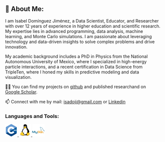 ## 💫 About Me:

I am Isabel Domínguez Jiménez, a Data Scientist, Educator, and Researcher with over 12 years of experience in higher education and scientific research. My expertise lies in advanced programming, data analysis, machine learning, and Monte Carlo simulations. I am passionate about leveraging technology and data-driven insights to solve complex problems and drive innovation.

My academic background includes a PhD in Physics from the National Autonomous University of Mexico, where I specialized in high-energy particle interactions, and a recent certification in Data Science from TripleTen, where I honed my skills in predictive modeling and data visualization.

👨‍💻 You can find my projects  on [github](https://github.com/isadoji)  and published researchand on [Google Scholar](https://scholar.google.es/citations?hl=es&user=Cp2yaAUAAAAJ).

📫 Connect with me by mail: isadoji@gmail.com or [Linkedin](https://linkedin.com/in/isadoji404)


<h3 align="left">Languages and Tools:</h3>
<p align="left"> <a href="https://www.w3schools.com/cpp/" target="_blank" rel="noreferrer"> <img src="https://raw.githubusercontent.com/devicons/devicon/master/icons/cplusplus/cplusplus-original.svg" alt="cplusplus" width="40" height="40"/> </a>  <a href="https://www.linux.org/" target="_blank" rel="noreferrer"> <img src="https://raw.githubusercontent.com/devicons/devicon/master/icons/linux/linux-original.svg" alt="linux" width="40" height="40"/> </a> <a href="https://www.mysql.com/" target="_blank" rel="noreferrer"> <img src="https://raw.githubusercontent.com/devicons/devicon/master/icons/mysql/mysql-original-wordmark.svg" alt="mysql" width="40" height="40"/>   </p>



